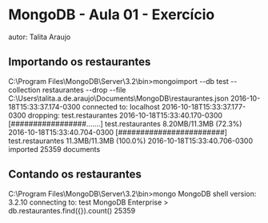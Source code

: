 # MongoDB - Aula 01 - Exercício
autor: Talita Araujo

## Importando os restaurantes

C:\Program Files\MongoDB\Server\3.2\bin>mongoimport --db test --collection restaurantes --drop --file C:\Users\talita.a.de.araujo\Documents\MongoDB\restaurantes.json
2016-10-18T15:33:37.174-0300    connected to: localhost
2016-10-18T15:33:37.177-0300    dropping: test.restaurantes
2016-10-18T15:33:40.170-0300    [#################.......] test.restaurantes    8.20MB/11.3MB (72.3%)
2016-10-18T15:33:40.704-0300    [########################] test.restaurantes    11.3MB/11.3MB (100.0%)
2016-10-18T15:33:40.706-0300    imported 25359 documents

## Contando os restaurantes
C:\Program Files\MongoDB\Server\3.2\bin>mongo
MongoDB shell version: 3.2.10
connecting to: test
MongoDB Enterprise > db.restaurantes.find({}).count()
25359

##